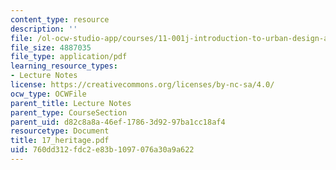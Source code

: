 ```yaml
---
content_type: resource
description: ''
file: /ol-ocw-studio-app/courses/11-001j-introduction-to-urban-design-and-development-spring-2006/760dd312fdc2e83b1097076a30a9a622_17_heritage.pdf
file_size: 4887035
file_type: application/pdf
learning_resource_types:
- Lecture Notes
license: https://creativecommons.org/licenses/by-nc-sa/4.0/
ocw_type: OCWFile
parent_title: Lecture Notes
parent_type: CourseSection
parent_uid: d82c8a8a-46ef-1786-3d92-97ba1cc18af4
resourcetype: Document
title: 17_heritage.pdf
uid: 760dd312-fdc2-e83b-1097-076a30a9a622
---
```

